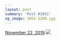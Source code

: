 ```yaml
---
layout: post
summary: 'Post #1051'
og_image: 1051-1280.jpg
---
```


<p>
  <time>
    <a href="/1051">November 22, 2019</a>
  </time>
  <a href="/1051">
    <img src="{{ site.assets_url }}/1051-640.jpg" srcset="{{ site.assets_url }}/1051-320.jpg 320w, {{ site.assets_url }}/1051-640.jpg 640w, {{ site.assets_url }}/1051-960.jpg 960w, {{ site.assets_url }}/1051-1280.jpg 1280w" sizes="(min-width: 700px) 50vw, calc(100vw - 2rem)" />
  </a>
</p>
